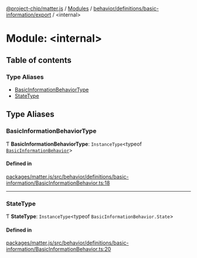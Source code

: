 [@project-chip/matter.js](../README.md) / [Modules](../modules.md) / [behavior/definitions/basic-information/export](behavior_definitions_basic_information_export.md) / \<internal\>

# Module: \<internal\>

## Table of contents

### Type Aliases

- [BasicInformationBehaviorType](behavior_definitions_basic_information_export._internal_.md#basicinformationbehaviortype)
- [StateType](behavior_definitions_basic_information_export._internal_.md#statetype)

## Type Aliases

### BasicInformationBehaviorType

Ƭ **BasicInformationBehaviorType**: `InstanceType`\<typeof [`BasicInformationBehavior`](behavior_definitions_basic_information_export.md#basicinformationbehavior)\>

#### Defined in

[packages/matter.js/src/behavior/definitions/basic-information/BasicInformationBehavior.ts:18](https://github.com/project-chip/matter.js/blob/c0d55745d5279e16fdfaa7d2c564daa31e19c627/packages/matter.js/src/behavior/definitions/basic-information/BasicInformationBehavior.ts#L18)

___

### StateType

Ƭ **StateType**: `InstanceType`\<typeof `BasicInformationBehavior.State`\>

#### Defined in

[packages/matter.js/src/behavior/definitions/basic-information/BasicInformationBehavior.ts:20](https://github.com/project-chip/matter.js/blob/c0d55745d5279e16fdfaa7d2c564daa31e19c627/packages/matter.js/src/behavior/definitions/basic-information/BasicInformationBehavior.ts#L20)
